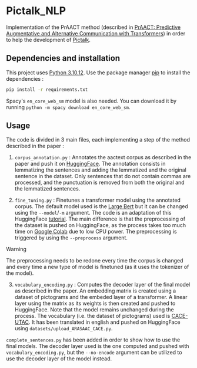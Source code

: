 # Pictalk_NLP

Implementation of the PrAACT method (described in [PrAACT: Predictive Augmentative and Alternative Communication with Transformers](https://www.sciencedirect.com/science/article/abs/pii/S0957417423029196)) in order to help the development of [Pictalk](https://github.com/Pictalk-speech-made-easy).

## Dependencies and installation

This project uses [Python 3.10.12](https://www.python.org/downloads/release/python-31012/). Use the package manager [pip](https://pypi.org/project/pip/) to install the dependencies :

```bash
pip install -r requirements.txt
```

Spacy's `en_core_web_sm` model is also needed. You can download it by running `python -m spacy download en_core_web_sm`.

## Usage

The code is divided in 3 main files, each implementing a step of the method described in the paper :

1. `corpus_annotation.py` : Annotates the aactext corpus as described in the paper and push it on [HuggingFace](https://huggingface.co/datasets/LucasMagnana/aactext_text). The annotation consists in lemmatizing the sentences and adding the lemmatized and the original sentence in the dataset. Only sentences that do not contain commas are processed, and the punctuation is removed from both the original and the lemmatized sentences.

2. `fine_tuning.py` : Finetunes a transformer model using the annotated corpus. The default model used is the [Large Bert](https://huggingface.co/bert-large-uncased) but it can be changed using the `--model`/`-m` argument. The code is an adaptation of this HuggingFace [tutorial](https://huggingface.co/learn/nlp-course/chapter7/3). The main difference is that the preprocessing of the dataset is pushed on HuggingFace, as the process takes too much time on [Google Colab](https://colab.research.google.com/drive/1u99u3JnAhPDq17F2ojFNzqr_ghTs5lxS?authuser=2&hl=fr) due to low CPU power. The preprocessing is triggered by using the `--preprocess` argument.
> [!WARNING]  
> The preprocessing needs to be redone every time the corpus is changed and every time a new type of model is finetuned (as it uses the tokenizer of the model).

3. `vocabulary_encoding.py` : Computes the decoder layer of the final model as described in the paper. An embedding matrix is created using a dataset of pictograms and the embeded layer of a transformer. A linear layer using the matrix as its weights is then created and pushed to HuggingFace. Note that the model remains unchanged during the process. The vocabulary (i.e. the dataset of pictograms) used is [CACE-UTAC](https://www.utac.cat/descarregues/cace-utac). It has been translated in english and pushed on HuggingFace using `datasets/upload_ARASAAC_CACE.py`.

`complete_sentences.py` has been added in order to show how to use the final models. The decoder layer used is the one computed and pushed with `vocabulary_encoding.py`, but the `--no-encode` argument can be utilized to use the decoder layer of the model instead.

